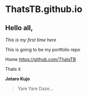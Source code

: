 # ThatsTB.github.io

## Hello all,

*This is my first time here*

This is going to be my portfolio repo

Home <https://github.com/ThatsTB>

Thats it

**Jotaro Kujo**
> Yare Yare Daze...
